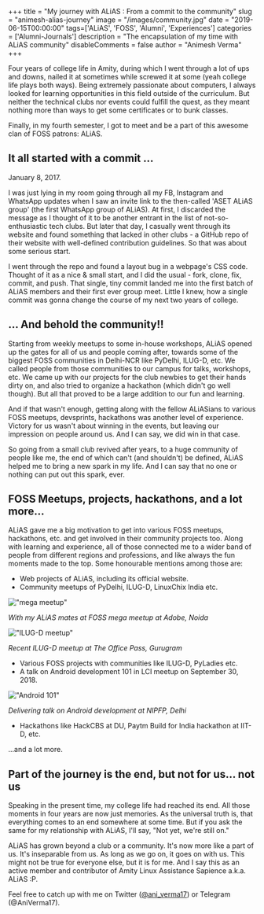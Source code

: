 +++
title = "My journey with ALiAS : From a commit to the community"
slug = "animesh-alias-journey"
image = "/images/community.jpg"
date = "2019-06-15T00:00:00"
tags=['ALiAS', 'FOSS', 'Alumni', 'Experiences']
categories = ['Alumni-Journals']
description = "The encapsulation of my time with ALiAS community"
disableComments = false
author = "Animesh Verma"
+++

Four years of college life in Amity, during which I went through a lot of ups and downs, nailed it at sometimes while screwed it at some (yeah college life plays both ways). Being extremely passionate about computers, I always looked for learning opportunities in this field outside of the curriculum. But neither the technical clubs nor events could fulfill the quest, as they meant nothing more than ways to get some certificates or to bunk classes.

Finally, in my fourth semester, I got to meet and be a part of this awesome clan of FOSS patrons: ALiAS.

## It all started with a commit ...
January 8, 2017.

I was just lying in my room going through all my FB, Instagram and WhatsApp updates when I saw an invite link to the then-called 'ASET ALiAS group' (the first WhatsApp group of ALiAS). At first, I discarded the message as I thought of it to be another entrant in the list of not-so-enthusiastic tech clubs. But later that day, I casually went through its website and found something that lacked in other clubs - a GitHub repo of their website with well-defined contribution guidelines. So that was about some serious start.

I went through the repo and found a layout bug in a webpage's CSS code. Thought of it as a nice & small start, and I did the usual - fork, clone, fix, commit, and push. That single, tiny commit landed me into the first batch of ALiAS members and their first ever group meet. Little I knew, how a single commit was gonna change the course of my next two years of college.

## ... And behold the community!!
Starting from weekly meetups to some in-house workshops, ALiAS opened up the gates for all of us and people coming after, towards some of the biggest FOSS communities in Delhi-NCR like PyDelhi, ILUG-D, etc. We called people from those communities to our campus for talks, workshops, etc. We came up with our projects for the club newbies to get their hands dirty on, and also tried to organize a hackathon (which didn't go well though). But all that proved to be a large addition to our fun and learning.

And if that wasn't enough, getting along with the fellow ALiASians to various FOSS meetups, devsprints, hackathons was another level of experience. Victory for us wasn't about winning in the events, but leaving our impression on people around us. And I can say, we did win in that case.

So going from a small club revived after years, to a huge community of people like me, the end of which can't (and shouldn't) be defined, ALiAS helped me to bring a new spark in my life. And I can say that no one or nothing can put out this spark, ever.

## FOSS Meetups, projects, hackathons, and a lot more...
ALiAS gave me a big motivation to get into various FOSS meetups, hackathons, etc. and get involved in their community projects too. Along with learning and experience, all of those connected me to a wider band of people from different regions and professions, and like always the fun moments made to the top. Some honourable mentions among those are:

- Web projects of ALiAS, including its official website.
- Community meetups of PyDelhi, ILUG-D, LinuxChix India etc.

!["mega meetup"](https://instagram.fdel11-1.fna.fbcdn.net/vp/831911659398b3791e15d51fc5f1e1dd/5D8B9F41/t51.2885-15/sh0.08/e35/s640x640/37622536_2061369673873286_1724218422025256960_n.jpg?_nc_ht=instagram.fdel11-1.fna.fbcdn.net)

*With my ALiAS mates at FOSS mega meetup at Adobe, Noida*

!["ILUG-D meetup"](https://pbs.twimg.com/media/D6W9qpAUIAESXxz.jpg:small)

*Recent ILUG-D meetup at The Office Pass, Gurugram*

- Various FOSS projects with communities like ILUG-D, PyLadies etc.
- A talk on Android development 101 in LCI meetup on September 30, 2018.

!["Android 101"](https://pbs.twimg.com/media/DoVeIobW0AAIzDn.jpg:small)

*Delivering talk on Android development at NIPFP, Delhi*

- Hackathons like HackCBS at DU, Paytm Build for India hackathon at IIT-D, etc.

...and a lot more.

## Part of the journey is the end, but not for us... not us
Speaking in the present time, my college life had reached its end. All those moments in four years are now just memories. As the universal truth is, that everything comes to an end somewhere at some time. But if you ask the same for my relationship with ALiAS, I'll say, "Not yet, we're still on."

ALiAS has grown beyond a club or a community. It's now more like a part of us. It's inseparable from us. As long as we go on, it goes on with us. This might not be true for everyone else, but it is for me. And I say this as an active member and contributor of Amity Linux Assistance Sapience a.k.a. ALiAS :P.


Feel free to catch up with me on Twitter ([@ani_verma17](https://twitter.com/ani_verma17)) or Telegram (@AniVerma17).